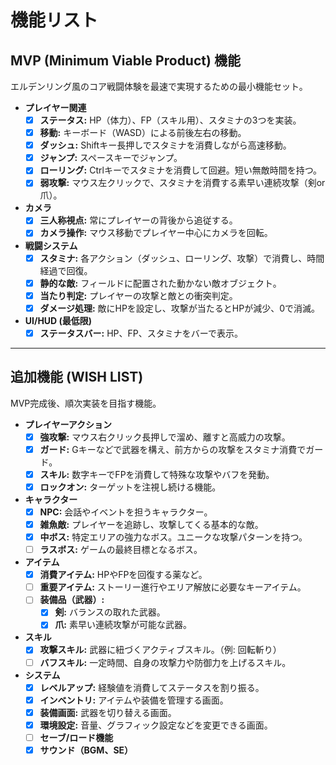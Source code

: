# 機能リスト

## MVP (Minimum Viable Product) 機能

エルデンリング風のコア戦闘体験を最速で実現するための最小機能セット。

- **プレイヤー関連**
  - [x] **ステータス:** HP（体力）、FP（スキル用）、スタミナの3つを実装。
  - [x] **移動:** キーボード（WASD）による前後左右の移動。
  - [x] **ダッシュ:** Shiftキー長押しでスタミナを消費しながら高速移動。
  - [x] **ジャンプ:** スペースキーでジャンプ。
  - [x] **ローリング:** Ctrlキーでスタミナを消費して回避。短い無敵時間を持つ。
  - [x] **弱攻撃:** マウス左クリックで、スタミナを消費する素早い連続攻撃（剣or爪）。

- **カメラ**
  - [x] **三人称視点:** 常にプレイヤーの背後から追従する。
  - [x] **カメラ操作:** マウス移動でプレイヤー中心にカメラを回転。

- **戦闘システム**
  - [x] **スタミナ:** 各アクション（ダッシュ、ローリング、攻撃）で消費し、時間経過で回復。
  - [x] **静的な敵:** フィールドに配置された動かない敵オブジェクト。
  - [x] **当たり判定:** プレイヤーの攻撃と敵との衝突判定。
  - [x] **ダメージ処理:** 敵にHPを設定し、攻撃が当たるとHPが減少、0で消滅。

- **UI/HUD (最低限)**
  - [x] **ステータスバー:** HP、FP、スタミナをバーで表示。

---

## 追加機能 (WISH LIST)

MVP完成後、順次実装を目指す機能。

- **プレイヤーアクション**
  - [x] **強攻撃:** マウス右クリック長押しで溜め、離すと高威力の攻撃。
  - [x] **ガード:** Gキーなどで武器を構え、前方からの攻撃をスタミナ消費でガード。
  - [x] **スキル:** 数字キーでFPを消費して特殊な攻撃やバフを発動。
  - [x] **ロックオン:** ターゲットを注視し続ける機能。

- **キャラクター**
  - [x] **NPC:** 会話やイベントを担うキャラクター。
  - [x] **雑魚敵:** プレイヤーを追跡し、攻撃してくる基本的な敵。
  - [x] **中ボス:** 特定エリアの強力なボス。ユニークな攻撃パターンを持つ。
  - [ ] **ラスボス:** ゲームの最終目標となるボス。

- **アイテム**
  - [x] **消費アイテム:** HPやFPを回復する薬など。
  - [ ] **重要アイテム:** ストーリー進行やエリア解放に必要なキーアイテム。
  - [ ] **装備品（武器）:**
    - [x] **剣:** バランスの取れた武器。
    - [x] **爪:** 素早い連続攻撃が可能な武器。

- **スキル**
  - [x] **攻撃スキル:** 武器に紐づくアクティブスキル。（例: 回転斬り）
  - [ ] **バフスキル:** 一定時間、自身の攻撃力や防御力を上げるスキル。

- **システム**
  - [x] **レベルアップ:** 経験値を消費してステータスを割り振る。
  - [x] **インベントリ:** アイテムや装備を管理する画面。
  - [x] **装備画面:** 武器を切り替える画面。
  - [x] **環境設定:** 音量、グラフィック設定などを変更できる画面。
  - [ ] **セーブ/ロード機能**
  - [x] **サウンド（BGM、SE）**